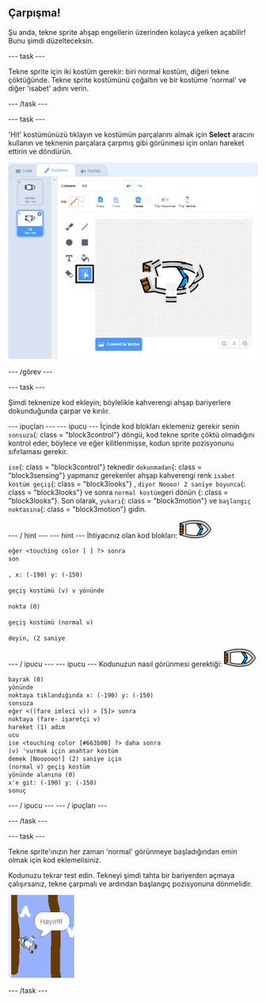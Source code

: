 ## Çarpışma!

Şu anda, tekne sprite ahşap engellerin üzerinden kolayca yelken açabilir! Bunu şimdi düzelteceksin.

\--- task \---

Tekne sprite için iki kostüm gerekir: biri normal kostüm, diğeri tekne çöktüğünde. Tekne sprite kostümünü çoğaltın ve bir kostüme 'normal' ve diğer 'isabet' adını verin.

\--- /task \---

\--- task \---

'Hit' kostümünüzü tıklayın ve kostümün parçalarını almak için **Select** aracını kullanın ve teknenin parçalara çarpmış gibi görünmesi için onları hareket ettirin ve döndürün.

![ekran görüntüsü](images/boat-hit-costume-annotated.png)

\--- /görev \---

\--- task \---

Şimdi teknenize kod ekleyin; böylelikle kahverengi ahşap bariyerlere dokunduğunda çarpar ve kırılır.

\--- ipuçları \--- \--- ipucu \--- İçinde kod blokları eklemeniz gerekir senin `sonsuza`{: class = "block3control"} döngü, kod tekne sprite çöktü olmadığını kontrol eder, böylece ve eğer kilitlenmişse, kodun sprite pozisyonunu sıfırlaması gerekir.

`ise`{: class = "block3control"} teknedir `dokunmadan`{: class = "block3sensing"} yapmanız gerekenler ahşap kahverengi renk `isabet kostüm geçiş`{: class = "block3looks"} , `diyor Noooo! 2 saniye boyunca`{: class = "block3looks"} ve sonra `normal kostüm`geri dönün {: class = "block3looks"}. Son olarak, `yukarı`{: class = "block3motion"} ve `başlangıç noktasına`{: class = "block3motion"} gidin.

\--- / hint \--- \--- hint \--- İhtiyacınız olan kod blokları: ![tekne-sprite](images/boat_resize.png)

```blocks3
eğer <touching color [ ] ?> sonra
son

, x: (-190) y: (-150)

geçiş kostümü (v) v yönünde

nokta (0)

geçiş kostümü (normal v)

deyin, (2 saniye
```

\--- / ipucu \--- \--- ipucu \--- Kodunuzun nasıl görünmesi gerektiği: ![tekne-sprite](images/boat_resize.png)

```blocks3
bayrak (0)
yönünde
noktaya tıklandığında x: (-190) y: (-150)
sonsuza
eğer <((fare imleci v)) > [5]> sonra
noktaya (fare- işaretçi v)
hareket (1) adım
ucu
ise <touching color [#663b00] ?> daha sonra
(v) 'vurmak için anahtar kostüm
demek [Noooooo!] (2) saniye için
(normal v) geçiş kostüm
yönünde alanına (0)
x'e git: (-190) y: (-150)
sonuç
```

\--- / ipucu \--- \--- / ipuçları \---

\--- /task \---

\--- task \---

Tekne sprite'ınızın her zaman 'normal' görünmeye başladığından emin olmak için kod eklemelisiniz.

Kodunuzu tekrar test edin. Tekneyi şimdi tahta bir bariyerden açmaya çalışırsanız, tekne çarpmalı ve ardından başlangıç pozisyonuna dönmelidir.

![ekran alıntısı](images/boat-crash.png)

\--- /task \---